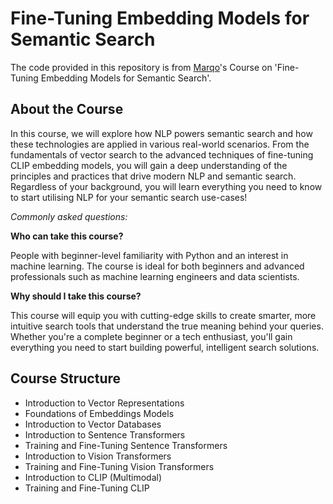 # Fine-Tuning Embedding Models for Semantic Search

The code provided in this repository is from [Marqo](https://www.marqo.ai/)'s Course on 'Fine-Tuning Embedding Models for Semantic Search'. 

## About the Course
In this course, we will explore how NLP powers semantic search and how these technologies are applied in various real-world scenarios. From the fundamentals of vector search to the advanced techniques of fine-tuning CLIP embedding models, you will gain a deep understanding of the principles and practices that drive modern NLP and semantic search. Regardless of your background, you will learn everything you need to know to start utilising NLP for your semantic search use-cases!

*Commonly asked questions:*

**Who can take this course?**

People with beginner-level familiarity with Python and an interest in machine learning. The course is ideal for both beginners and advanced professionals such as machine learning engineers and data scientists.

**Why should I take this course?**

This course will equip you with cutting-edge skills to create smarter, more intuitive search tools that understand the true meaning behind your queries. Whether you're a complete beginner or a tech enthusiast, you'll gain everything you need to start building powerful, intelligent search solutions.

## Course Structure
* Introduction to Vector Representations
* Foundations of Embeddings Models
* Introduction to Vector Databases
* Introduction to Sentence Transformers
* Training and Fine-Tuning Sentence Transformers
* Introduction to Vision Transformers
* Training and Fine-Tuning Vision Transformers
* Introduction to CLIP (Multimodal)
* Training and Fine-Tuning CLIP
